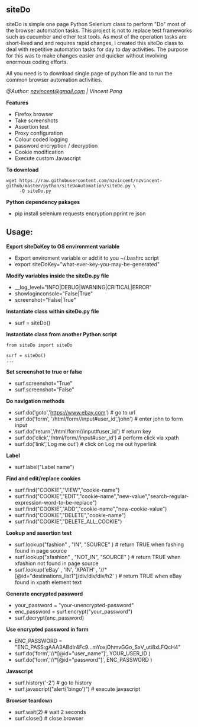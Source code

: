 
## siteDo

siteDo is simple one page Python Selenium class to perform "Do" most of the browser automation tasks.
This project is not to replace test frameworks such as cucumber and other test tools.
As most of the operation tasks are short-lived and and requires rapid changes, 
I created this siteDo class to deal with repetitive automation tasks for day to day activities.
The purpose for this was to make changes easier and quicker without involving enormous coding efforts.

All you need is to download single page of python file and to run the common browser automation activities.

*@Author: nzvincent@gmail.com | Vincent Pang*

**Features**
* Firefox browser
* Take screenshots
* Assertion test
* Proxy configuration
* Colour coded logging
* password encryption / decryption
* Cookie modification
* Execute custom Javascript

**To download**

```
wget https://raw.githubusercontent.com/nzvincent/nzvincent-github/master/python/siteDoAutomation/siteDo.py \
     -O siteDo.py
```

**Python dependency pakages**
* pip install selenium requests encryption pprint re json

## Usage:

**Export siteDoKey to OS environment variable**
* Export enviroment variable or add it to you ~/.bashrc script
* export siteDoKey="what-ever-key-you-may-be-generated"

**Modify variables inside the siteDo.py file**
* \__log_level="INFO|DEBUG|WARNING|CRITICAL|ERROR"
* showloginconsole="False|True"
* screenshot="False|True"

**Instantiate class within siteDo.py file**
* surf = siteDo()

**Instantiate class from another Python script**
```
from siteDo import siteDo

surf = siteDo()
...
```

**Set screenshot to true or false**
* surf.screenshot="True"
* surf.screenshot="False"

**Do navigation methods**
* surf.do('goto','https://www.ebay.com') # go to url
* surf.do('form', '/html/form//input#user_id','john') # enter john to form input
* surf.do('return','/html/form//input#user_id') # return key
* surf.do('click','/html/form//input#user_id') # perform click via xpath
* surf.do('link','Log me out') # click on Log me out hyperlink 

**Label**
* surf.label("Label name")

**Find and edit/replace cookies**
* surf.find("COOKIE","VIEW","cookie-name")
* surf.find("COOKIE","EDIT","cookie-name","new-value","search-regular-expression-word-to-be-replace")
* surf.find("COOKIE","ADD","cookie-name","new-cookie-value")
* surf.find("COOKIE","DELETE","cookie-name")
* surf.find("COOKIE","DELETE_ALL_COOKIE")

**Lookup and assertion test**
* surf.lookup("fashion" , "IN", "SOURCE" ) # return TRUE when fashing found in page source
* surf.lookup("xfashion" , "NOT_IN", "SOURCE" ) # return TRUE when xfashion not found in page source
* surf.lookup('eBay' , 'IN', 'XPATH' , '//*[@id="destinations_list1"]/div/div/div/h2' ) # return TRUE when eBay found in xpath element text 

**Generate encrypted password**
* your_password = "your-unencrypted-password"
* enc_password = surf.encrypt("your_password")
* surf.decrypt(enc_password)

**Use encrypted password in form**
* ENC_PASSWORD = "ENC_PASS:gAAA3ABdIr4Fc9...mYoxjOhmvGGo_SxV_uti8xLFQcH4"
* surf.do('form','//*[@id="user_name"]', YOUR_USER_ID )
* surf.do('form','//*[@id="password"]', ENC_PASSWORD )

**Javascript**
* surf.history('-2') # go to history 
* surf.javascript("alert('bingo')") # execute javascript

**Browser teardown**
* surf.wait(2) # wait 2 seconds
* surf.close() # close browser


